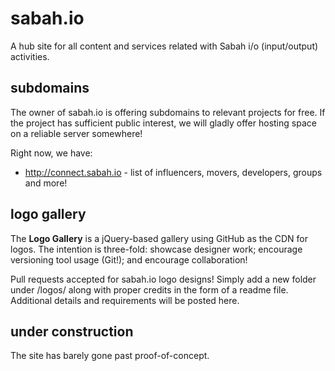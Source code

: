 sabah.io
========

A hub site for all content and services related with Sabah i/o (input/output) activities.

subdomains
----------

The owner of sabah.io is offering subdomains to relevant projects for free.
If the project has sufficient public interest, we will gladly offer hosting space on a reliable server somewhere! 

Right now, we have:

* http://connect.sabah.io - list of influencers, movers, developers, groups and more!

logo gallery
------------

The **Logo Gallery** is a jQuery-based gallery using GitHub as the CDN for logos. 
The intention is three-fold: showcase designer work; encourage versioning tool usage (Git!); and encourage collaboration! 

Pull requests accepted for sabah.io logo designs!
Simply add a new folder under /logos/ along with proper credits in the form of a readme file.
Additional details and requirements will be posted here.

under construction
------------------

The site has barely gone past proof-of-concept.
